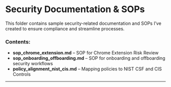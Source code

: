 # Security Documentation & SOPs

This folder contains sample security-related documentation and SOPs I’ve created to ensure compliance and streamline processes.

### Contents:
- **sop_chrome_extension.md** – SOP for Chrome Extension Risk Review
- **sop_onboarding_offboarding.md** – SOP for onboarding and offboarding security workflows
- **policy_alignment_nist_cis.md** – Mapping policies to NIST CSF and CIS Controls

---
